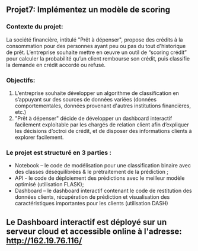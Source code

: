 ## Projet7: Implémentez un modèle de scoring

### Contexte du projet:
La société financière, intitulé "Prêt à dépenser", propose des crédits à la consommation pour des personnes ayant peu ou pas du tout d'historique de prêt.
L’entreprise souhaite mettre en œuvre un outil de “scoring crédit” pour calculer la probabilité qu’un client rembourse son crédit, puis classifie la demande en crédit accordé ou refusé. 
### Objectifs:
1. L’entreprise souhaite développer un algorithme de classification en s’appuyant sur des sources de données variées (données comportementales, données provenant d'autres institutions financières, etc.)
2. "Prêt à dépenser" décide de développer un dashboard interactif facilement exploitable par les chargés de relation client afin d’expliquer les décisions d’octroi de crédit, et de disposer des informations clients à explorer facilement.

### Le projet est structuré en 3 parties :
-	Notebook – le code de modélisation pour une classification binaire avec des classes déséquilibrées & le prétraitement de la prédiction ;
-	API - le code de déploiement des prédictions avec le meilleur modèle optimisé (utilisation FLASK);
-	Dashboard – le dashboard interactif contenant le code de restitution des données clients, récupération de prédiction et visualisation des caractéristiques importantes pour les clients (utilisation DASH)

## Le Dashboard interactif est déployé sur un serveur cloud et accessible online à l'adresse: http://162.19.76.116/
